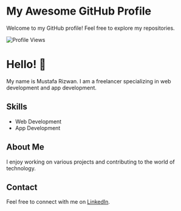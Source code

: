 # My Awesome GitHub Profile

Welcome to my GitHub profile! Feel free to explore my repositories.

![Profile Views](https://komarev.com/ghpvc/?username=runtime-error786)
# Hello! 👋

My name is Mustafa Rizwan. I am a freelancer specializing in web development and app development.

## Skills
- Web Development
- App Development

## About Me
I enjoy working on various projects and contributing to the world of technology.

## Contact
Feel free to connect with me on [LinkedIn](https://www.linkedin.com/in/your-linkedin-profile).

